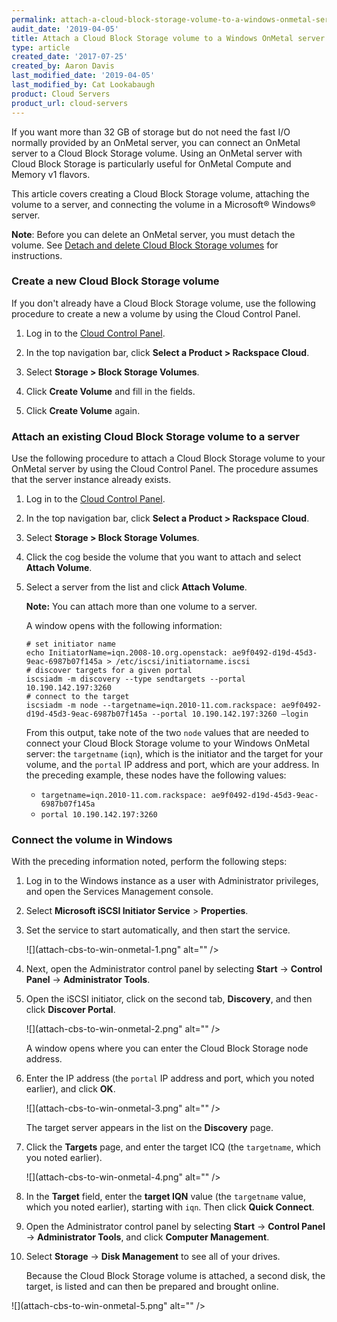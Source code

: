 ```yaml
---
permalink: attach-a-cloud-block-storage-volume-to-a-windows-onmetal-server/
audit_date: '2019-04-05'
title: Attach a Cloud Block Storage volume to a Windows OnMetal server
type: article
created_date: '2017-07-25'
created_by: Aaron Davis
last_modified_date: '2019-04-05'
last_modified_by: Cat Lookabaugh
product: Cloud Servers
product_url: cloud-servers
---
```


If you want more than 32 GB of storage but do not need
the fast I/O normally provided by an OnMetal server, you  can connect an
OnMetal server to a Cloud Block Storage volume. Using an OnMetal
server with Cloud Block Storage is particularly useful for OnMetal Compute
and Memory v1 flavors.

This article covers creating a Cloud Block Storage volume, attaching the
volume to a server, and connecting the volume in a Microsoft&reg; Windows&reg;
server.

**Note**: Before you can delete an OnMetal server, you must detach the volume.
See [Detach and delete Cloud Block Storage volumes](/support/how-to/detach-and-delete-cloud-block-storage-volumes/) for instructions.

### Create a new Cloud Block Storage volume

If you don't already have a Cloud Block Storage volume, use the following procedure to create
a new a volume by using the Cloud Control Panel.

1. Log in to the [Cloud Control Panel](https://login.rackspace.com).

2. In the top navigation bar, click **Select a Product > Rackspace Cloud**.

3. Select **Storage > Block Storage Volumes**.

4. Click **Create Volume** and fill in the fields.

5. Click **Create Volume** again.


### Attach an existing Cloud Block Storage volume to a server

Use the following procedure to attach a Cloud Block Storage volume to your
OnMetal server by using the Cloud Control Panel. The procedure assumes that
the server instance already exists.

1. Log in to the [Cloud Control Panel](https://login.rackspace.com).

2. In the top navigation bar, click **Select a Product > Rackspace Cloud**.

3. Select **Storage > Block Storage Volumes**.

4. Click the cog beside the volume that you want to attach and select 
   **Attach Volume**.

5. Select a server from the list and click **Attach Volume**.

   **Note:** You can attach more than one volume to a server.

   A window opens with the following information:

       # set initiator name
       echo InitiatorName=iqn.2008-10.org.openstack: ae9f0492-d19d-45d3-9eac-6987b07f145a > /etc/iscsi/initiatorname.iscsi
       # discover targets for a given portal
       iscsiadm -m discovery --type sendtargets --portal 10.190.142.197:3260
       # connect to the target
       iscsiadm -m node --targetname=iqn.2010-11.com.rackspace: ae9f0492-d19d-45d3-9eac-6987b07f145a --portal 10.190.142.197:3260 –login

   From this output, take note of the two `node` values that are needed to connect
   your Cloud Block Storage volume to your Windows OnMetal server: the `targetname`
   (`iqn`), which is the initiator and the target for your volume, and the `portal` IP
   address and port, which are your address. In the preceding example, these
   nodes have the following values:

   - `targetname=iqn.2010-11.com.rackspace: ae9f0492-d19d-45d3-9eac-6987b07f145a`
   - `portal 10.190.142.197:3260`


### Connect the volume in Windows

With the preceding information noted, perform the following steps:

1. Log in to the Windows instance as a user with Administrator privileges, and
   open the Services Management console.

2. Select **Microsoft iSCSI Initiator Service** > **Properties**.

3. Set the service to start automatically, and then start the service.

   ![](attach-cbs-to-win-onmetal-1.png" alt="" />

4. Next, open the Administrator control panel by selecting **Start** ->
   **Control Panel** -> **Administrator Tools**.

5. Open the iSCSI initiator, click on the second tab, **Discovery**, and then
   click **Discover Portal**.

   ![](attach-cbs-to-win-onmetal-2.png" alt="" />

   A window opens where you can enter the Cloud Block Storage node address.

6. Enter the IP address (the `portal` IP address and port, which you noted
   earlier), and click **OK**.

   ![](attach-cbs-to-win-onmetal-3.png" alt="" />

   The target server appears in the list on the **Discovery** page.

7. Click the **Targets** page, and enter the target ICQ (the `targetname`, which
   you noted earlier).

   ![](attach-cbs-to-win-onmetal-4.png" alt="" />

8. In the **Target** field, enter the **target IQN** value (the `targetname` value, which
   you noted earlier), starting with `iqn`. Then click **Quick Connect**.

9. Open the Administrator control panel by selecting **Start** -> **Control Panel**
   -> **Administrator Tools**, and click **Computer Management**.

10. Select **Storage** -> **Disk Management** to see all of your drives.

    Because the Cloud Block Storage volume is attached, a second disk, the target, is
    listed and can then be prepared and brought online.

   ![](attach-cbs-to-win-onmetal-5.png" alt="" />

